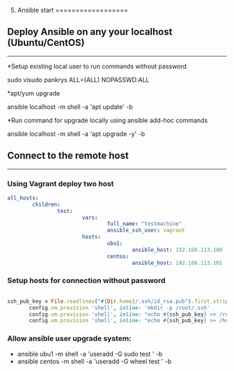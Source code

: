 05. Ansible start
==================

## Deploy Ansible on any your localhost (Ubuntu/CentOS)
------------------

*Setup existing local user to run commands without password

sudo visudo
pankrys ALL=(ALL) NOPASSWD:ALL

*apt/yum upgrade

ansible localhost -m shell -a 'apt update' -b 

*Run command for upgrade locally using ansible add-hoc commands

ansible localhost -m shell -a 'apt upgrade -y' -b 

## Connect to the remote host
----------------------

### Using Vagrant deploy two host 

```yml
all_hosts:
        children:
                test:
                        vars:
                                full_name: "testmachine"
                                ansible_ssh_user: vagrant
                        hosts:
                                ubu1:
                                        ansible_host: 192.168.113.100
                                centos:
                                        ansible_host: 192.168.113.101

```
### Setup hosts for connection without password

```ruby

ssh_pub_key = File.readlines("#{Dir.home}/.ssh/id_rsa.pub").first.strip
       config.vm.provision 'shell', inline: 'mkdir -p /root/.ssh'
       config.vm.provision 'shell', inline: "echo #{ssh_pub_key} >> /root/.ssh/authorized_keys"
       config.vm.provision 'shell', inline: "echo #{ssh_pub_key} >> /home/vagrant/.ssh/authorized_keys", privileged: false
```
### Allow ansible user upgrade system:

* ansible ubu1 -m shell -a 'useradd -G sudo test ' -b
* ansible centos -m shell -a 'useradd -G wheel test ' -b  


